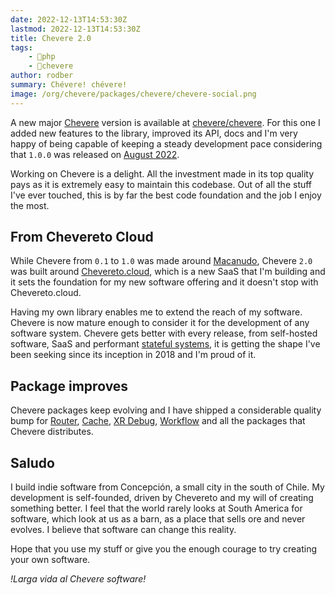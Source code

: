 ```yaml
---
date: 2022-12-13T14:53:30Z
lastmod: 2022-12-13T14:53:30Z
title: Chevere 2.0
tags:
    - 🐘php
    - 🥑chevere
author: rodber
summary: Chévere! chévere!
image: /org/chevere/packages/chevere/chevere-social.png
---
```


A new major [Chevere](https://chevere.org) version is available at [chevere/chevere](https://github.com/chevere/chevere). For this one I added new features to the library, improved its API, docs and I'm very happy of being capable of keeping a steady development pace considering that `1.0.0` was released on [August 2022](https://github.com/chevere/chevere/releases/tag/1.0.0).

Working on Chevere is a delight. All the investment made in its top quality pays as it is extremely easy to maintain this codebase. Out of all the stuff I've ever touched, this is by far the best code foundation and the job I enjoy the most.

## From Chevereto Cloud

While Chevere from `0.1` to `1.0` was made around [Macanudo](https://v4-docs.chevereto.com/introduction/changelog/4.0.html), Chevere `2.0` was built around [Chevereto.cloud](https:/chevereto.cloud/), which is a new SaaS that I'm building and it sets the foundation for my new software offering and it doesn't stop with Chevereto.cloud.

Having my own library enables me to extend the reach of my software. Chevere is now mature enough to consider it for the development of any software system. Chevere gets better with every release, from self-hosted software, SaaS and performant [stateful systems](https://www.redhat.com/en/topics/cloud-native-apps/stateful-vs-stateless), it is getting the shape I've been seeking since its inception in 2018 and I'm proud of it.

## Package improves

Chevere packages keep evolving and I have shipped a considerable quality bump for [Router](https://chevere.org/packages/router), [Cache](https://chevere.org/packages/cache), [XR Debug](https://chevere.org/packages/xr), [Workflow](https://chevere.org/packages/workflow) and all the packages that Chevere distributes.

## Saludo

I build indie software from Concepción, a small city in the south of Chile. My development is self-founded, driven by Chevereto and my will of creating something better. I feel that the world rarely looks at South America for software, which look at us as a barn, as a place that sells ore and never evolves. I believe that software can change this reality.

Hope that you use my stuff or give you the enough courage to try creating your own software.

*!Larga vida al Chevere software!*
